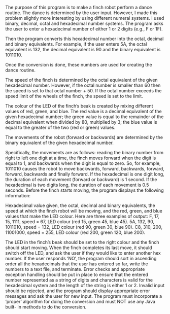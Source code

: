 The purpose of this program is to make a finch robot perform a dance routine. The dance is determined by the user input. 
However, I made this problem slightly more interesting by using different numeral systems. 
I used binary, decimal, octal and hexadecimal number systems. 
The program asks the user to enter a hexadecimal number of either 1 or 2 digits (e.g., F or 1F). 

Then the program converts this hexadecimal number into the octal, decimal and binary equivalents. 
For example, if the user enters 5A, the octal equivalent is 132, the decimal equivalent is 90 and the binary equivalent is 1011010. 

Once the conversion is done, these numbers are used for creating the dance routine. 

The speed of the finch is determined by the octal equivalent of the given hexadecimal number. However, if the octal number is smaller than 60 then the speed is set to that octal number + 50. If the octal number exceeds the speed limit of the wheels of the finch, the speed is set to the limit. 

The colour of the LED of the finch’s beak is created by mixing different values of red, green, and blue. The red value is a decimal equivalent of the given hexadecimal number; the green value is equal to the remainder of the decimal equivalent when divided by 80, multiplied by 3; the blue value is equal to the greater of the two (red or green) values. 

The movements of the robot (forward or backwards) are determined by the binary equivalent of the given hexadecimal number. 

Specifically, the movements are as follows: reading the binary number from right to left one digit at a time, the finch moves forward when the digit is equal to 1, and backwards when the digit is equal to zero. So, for example, 1011010 causes the robot to move backwards, forward, backwards, forward, forward, backwards and finally forward. If the hexadecimal is one digit long, the duration of each movement (forward or backward) is 1 second. If the hexadecimal is two digits long, the duration of each movement is 0.5 seconds. Before the finch starts moving, the program displays the following information:

Hexadecimal value given, the octal, decimal and binary equivalents, the speed at which the finch robot will be moving, and the red, green, and blue values that make the LED colour. Here are three examples of output: F, 17, 15, 1111, speed = 67, LED colour (red 15, green 45, blue 45). 5A, 132, 90, 1011010, speed = 132, LED colour (red 90, green 30, blue 90). C8, 310, 200, 11001000, speed = 255, LED colour (red 200, green 120, blue 200). 

The LED in the finch’s beak should be set to the right colour and the finch should start moving. When the finch completes its last move, it should switch off the LED, and ask the user if they would like to enter another hex number. If the user responds ‘NO’, the program should sort in ascending order all the hexadecimals that the user has entered so far, write the numbers to a text file, and terminate. Error checks and appropriate exception handling should be put in place to ensure that the entered number represented as a string of digits and characters is valid for the hexadecimal system and the length of the string is either 1 or 2. Invalid input should be rejected, and the program should display appropriate error messages and ask the user for new input. The program must incorporate a ‘proper’ algorithm for doing the conversion and must NOT use any Java built- in methods to do the conversion.
